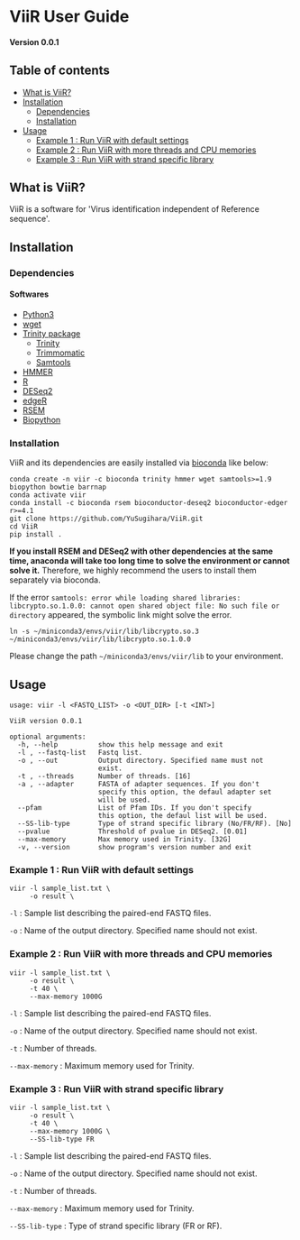 # ViiR User Guide
#### Version 0.0.1

## Table of contents
- [What is ViiR?](#what-is-viir)
- [Installation](#installation)
  + [Dependencies](#dependencies)
  + [Installation](#installation)
- [Usage](#usage)
  + [Example 1 : Run ViiR with default settings](#example-1--run-viir-with-default-settings)
  + [Example 2 : Run ViiR with more threads and CPU memories](#example-2--run-viir-with-more-threads-and-cpu-memories)
  + [Example 3 : Run ViiR with strand specific library](#example-3--run-viir-with-strand-specific-library)


## What is ViiR?

ViiR is a software for 'Virus identification independent of Reference sequence'.

## Installation
### Dependencies
#### Softwares
- [Python3](https://www.python.org/downloads/)
- [wget](https://www.gnu.org/software/wget/)
- [Trinity package](https://github.com/trinityrnaseq/trinityrnaseq)
  + [Trinity](https://github.com/trinityrnaseq/trinityrnaseq)
  + [Trimmomatic](http://www.usadellab.org/cms/?page=trimmomatic)
  + [Samtools](http://www.htslib.org/doc/samtools.html)
- [HMMER](http://hmmer.org/)
- [R](https://www.r-project.org/)
- [DESeq2](https://bioconductor.org/packages/3.14/bioc/vignettes/DESeq2/inst/doc/DESeq2.html)
- [edgeR](https://bioconductor.org/packages/release/bioc/html/edgeR.html)
- [RSEM](https://deweylab.github.io/RSEM/)
- [Biopython](https://biopython.org)


### Installation
ViiR and its dependencies are easily installed via [bioconda](https://bioconda.github.io/index.html) like below:

```
conda create -n viir -c bioconda trinity hmmer wget samtools>=1.9 biopython bowtie barrnap
conda activate viir
conda install -c bioconda rsem bioconductor-deseq2 bioconductor-edger r>=4.1
git clone https://github.com/YuSugihara/ViiR.git
cd ViiR
pip install . 
```

**If you install RSEM and DESeq2 with other dependencies at the same time, anaconda will take too long time to solve the environment or cannot solve it.** Therefore, we highly recommend the users to install them separately via bioconda.


If the error ```samtools: error while loading shared libraries: libcrypto.so.1.0.0: cannot open shared object file: No such file or directory``` appeared, the symbolic link might solve the error. 

```
ln -s ~/miniconda3/envs/viir/lib/libcrypto.so.3 ~/miniconda3/envs/viir/lib/libcrypto.so.1.0.0
```

Please change the path ```~/miniconda3/envs/viir/lib``` to your environment.



## Usage

```
usage: viir -l <FASTQ_LIST> -o <OUT_DIR> [-t <INT>]

ViiR version 0.0.1

optional arguments:
  -h, --help          show this help message and exit
  -l , --fastq-list   Fastq list.
  -o , --out          Output directory. Specified name must not
                      exist.
  -t , --threads      Number of threads. [16]
  -a , --adapter      FASTA of adapter sequences. If you don't
                      specify this option, the defaul adapter set
                      will be used.
  --pfam              List of Pfam IDs. If you don't specify
                      this option, the defaul list will be used.
  --SS-lib-type       Type of strand specific library (No/FR/RF). [No]
  --pvalue            Threshold of pvalue in DESeq2. [0.01]
  --max-memory        Max memory used in Trinity. [32G]
  -v, --version       show program's version number and exit
```

### Example 1 : Run ViiR with default settings

```
viir -l sample_list.txt \
     -o result \
```

`-l` : Sample list describing the paired-end FASTQ files.

`-o` : Name of the output directory. Specified name should not exist.

### Example 2 : Run ViiR with more threads and CPU memories

```
viir -l sample_list.txt \
     -o result \
     -t 40 \
     --max-memory 1000G
```

`-l` : Sample list describing the paired-end FASTQ files.

`-o` : Name of the output directory. Specified name should not exist.

`-t` : Number of threads.

`--max-memory` : Maximum memory used for Trinity.

### Example 3 : Run ViiR with strand specific library

```
viir -l sample_list.txt \
     -o result \
     -t 40 \
     --max-memory 1000G \
     --SS-lib-type FR
```

`-l` : Sample list describing the paired-end FASTQ files.

`-o` : Name of the output directory. Specified name should not exist.

`-t` : Number of threads.

`--max-memory` : Maximum memory used for Trinity.

`--SS-lib-type` : Type of strand specific library (FR or RF).

